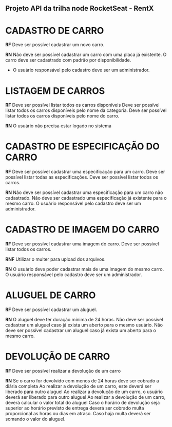 ## Projeto API da trilha node RocketSeat - RentX

# CADASTRO DE CARRO

**RF**
Deve ser possível cadastrar um novo carro.

**RN**
Não deve ser possível cadastrar um carro com uma placa já existente.
O carro deve ser cadastrado com padrão por disponibilidade.
* O usuário responsável pelo cadastro deve ser um administrador.

# LISTAGEM DE CARROS

**RF**
Deve ser possível listar todos os carros disponíveis
Deve ser possível listar todos os carros disponíveis pelo nome da categoria.
Deve ser possível listar todos os carros disponíveis pelo nome do carro.


**RN**
O usuário não precisa estar logado no sistema

# CADASTRO DE ESPECIFICAÇÃO DO CARRO

**RF**
Deve ser possível cadastrar uma especificação para um carro.
Deve ser possível listar todas as especificações.
Deve ser possível listar todos os carros.

**RN**
Não deve ser possível cadastrar uma especificação para um carro não cadastrado.
Não deve ser cadastrado uma especificação já existente para o mesmo carro.
O usuário responsável pelo cadastro deve ser um administrador.

# CADASTRO DE IMAGEM DO CARRO

**RF**
Deve ser possível cadastrar uma imagem do carro.
Deve ser possível listar todos os carros.

**RNF**
Utilizar o multer para upload dos arquivos.

**RN**
O usuário deve poder cadastrar mais de uma imagem do mesmo carro.
O usuário responsável pelo cadastro deve ser um administrador.

# ALUGUEL DE CARRO

**RF**
Deve ser possível cadastrar um aluguel.

**RN**
O aluguel deve ter duração mínima de 24 horas.
Não deve ser possível cadastrar um aluguel caso já exista um aberto para o mesmo usuário.
Não deve ser possível cadastrar um aluguel caso já exista um aberto para o mesmo carro.

# DEVOLUÇÃO DE CARRO

**RF**
Deve ser possível realizar a devolução de um carro

**RN**
Se o carro for devolvido com menos de 24 horas deve ser cobrado a diária completa
Ao realizar a devolução de um carro, este deverá ser liberado para outro aluguel
Ao realizar a devolução de um carro, o usuário deverá ser liberado para outro aluguel
Ao realizar a devolução de um carro, deverá calcular o valor total do aluguel
Caso o horário de devolução seja superior ao horário previsto de entrega deverá ser cobrado multa proporcional as horas ou dias em atraso.
Caso haja multa deverá ser somando o valor do aluguel.
